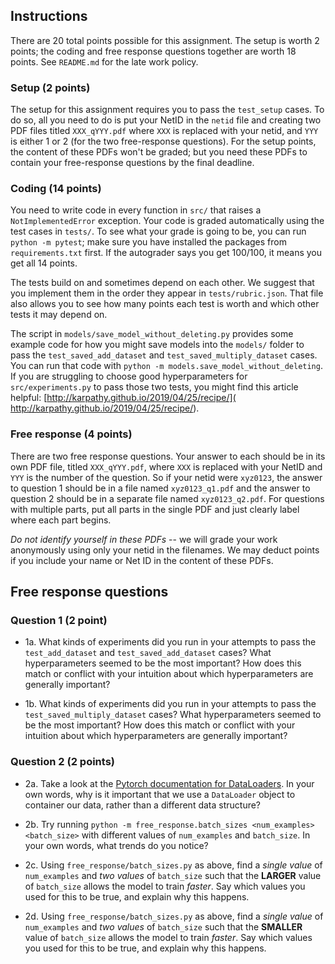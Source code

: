 ## Instructions

There are 20 total points possible for this assignment. The setup is worth 2
points; the coding and free response questions together are worth 18 points.
See `README.md` for the late work policy.

### Setup (2 points)

The setup for this assignment requires you to pass the `test_setup` cases.  To
do so, all you need to do is put your NetID in the `netid` file and creating
two PDF files titled `XXX_qYYY.pdf` where `XXX` is replaced with your netid,
and `YYY` is either 1 or 2 (for the two free-response questions). For the
setup points, the content of these PDFs won't be graded; but you need these
PDFs to contain your free-response questions by the final deadline.

### Coding (14 points)

You need to write code in every function in `src/` that raises a
`NotImplementedError` exception. Your code is graded automatically using the
test cases in `tests/`.  To see what your grade is going to be, you can run
`python -m pytest`; make sure you have installed the packages from
`requirements.txt` first. If the autograder says you get 100/100, it means you
get all 14 points.

The tests build on and sometimes depend on each other. We suggest that you
implement them in the order they appear in `tests/rubric.json`. That file
also allows you to see how many points each test is worth and which other
tests it may depend on. 

The script in `models/save_model_without_deleting.py` provides some example
code for how you might save models into the `models/` folder to pass the
`test_saved_add_dataset` and `test_saved_multiply_dataset` cases. You can run
that code with `python -m models.save_model_without_deleting`.  If you are
struggling to choose good hyperparameters for `src/experiments.py` to pass
those two tests, you might find this article helpful:
[http://karpathy.github.io/2019/04/25/recipe/](
http://karpathy.github.io/2019/04/25/recipe/).

### Free response (4 points)

There are two free response questions. Your answer to each should be in its
own PDF file, titled `XXX_qYYY.pdf`, where `XXX` is replaced with your NetID
and `YYY` is the number of the question. So if your netid were `xyz0123`, the
answer to question 1 should be in a file named `xyz0123_q1.pdf` and the answer
to question 2 should be in a separate file named `xyz0123_q2.pdf`. For
questions with multiple parts, put all parts in the single PDF and just clearly
label where each part begins.

*Do not identify yourself in these PDFs* -- we will grade your work anonymously
using only your netid in the filenames. We may deduct points if you include
your name or Net ID in the content of these PDFs.

## Free response questions

### Question 1 (2 point)

- 1a. What kinds of experiments did you run in your attempts to pass the
  `test_add_dataset` and `test_saved_add_dataset` cases? What hyperparameters
  seemed to be the most important? How does this match or conflict with your
  intuition about which hyperparameters are generally important?

- 1b. What kinds of experiments did you run in your attempts to pass the
  `test_saved_multiply_dataset` cases? What hyperparameters seemed to be the
  most important? How does this match or conflict with your intuition about
  which hyperparameters are generally important?

### Question 2 (2 points)

- 2a. Take a look at the [Pytorch documentation for DataLoaders](
  https://pytorch.org/tutorials/beginner/basics/data_tutorial.html). In your
  own words, why is it important that we use a `DataLoader` object to
  container our data, rather than a different data structure?

- 2b. Try running `python -m free_response.batch_sizes <num_examples>
  <batch_size>` with different values of `num_examples` and `batch_size`. In
  your own words, what trends do you notice?

- 2c. Using `free_response/batch_sizes.py` as above, find a *single value* of
  `num_examples` and *two values* of `batch_size` such that the **LARGER**
  value of `batch_size` allows the model to train *faster*. Say which values
  you used for this to be true, and explain why this happens.

- 2d. Using `free_response/batch_sizes.py` as above, find a *single value* of
  `num_examples` and *two values* of `batch_size` such that the **SMALLER**
  value of `batch_size` allows the model to train *faster*. Say which values
  you used for this to be true, and explain why this happens.
